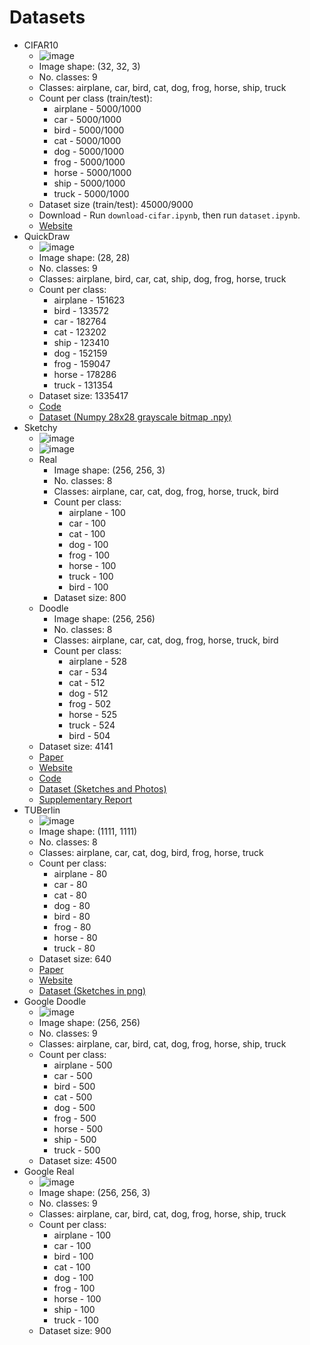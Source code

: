 # Datasets
- CIFAR10
    - ![image](https://user-images.githubusercontent.com/27071473/158947211-5c05aab3-4d7c-424f-94c1-423bcf32cb7a.png)
    - Image shape: (32, 32, 3)
    - No. classes: 9
    - Classes: airplane, car, bird, cat, dog, frog, horse, ship, truck
    - Count per class (train/test):
        - airplane - 5000/1000
        - car - 5000/1000
        - bird - 5000/1000
        - cat - 5000/1000
        - dog - 5000/1000
        - frog - 5000/1000
        - horse - 5000/1000
        - ship - 5000/1000
        - truck - 5000/1000
    - Dataset size (train/test): 45000/9000
    - Download - Run `download-cifar.ipynb`, then run `dataset.ipynb`.
    - [Website](https://www.cs.toronto.edu/~kriz/cifar.html)
- QuickDraw
    - ![image](https://user-images.githubusercontent.com/27071473/158947246-b1d168c0-2108-4ed5-9e57-8330e3faa5b7.png)
    - Image shape: (28, 28)
    - No. classes: 9
    - Classes: airplane, bird, car, cat, ship, dog, frog, horse, truck
    - Count per class:
        - airplane - 151623
        - bird - 133572
        - car - 182764
        - cat - 123202
        - ship - 123410
        - dog - 152159
        - frog - 159047
        - horse - 178286
        - truck - 131354
    - Dataset size: 1335417
    - [Code](https://github.com/googlecreativelab/quickdraw-dataset)
    - [Dataset (Numpy 28x28 grayscale bitmap .npy)](https://console.cloud.google.com/storage/browser/quickdraw_dataset/full/numpy_bitmap)
- Sketchy
    - ![image](https://user-images.githubusercontent.com/27071473/158947274-707285cf-6175-4ad9-9726-27d7db93f6d7.png)
    - ![image](https://user-images.githubusercontent.com/27071473/158958660-522b8a08-c2b0-407e-830a-6e5cadd63cb8.png)
    - Real
        - Image shape: (256, 256, 3)
        - No. classes: 8
        - Classes: airplane, car, cat, dog, frog, horse, truck, bird
        - Count per class:
            - airplane - 100
            - car - 100
            - cat - 100
            - dog - 100
            - frog - 100
            - horse - 100
            - truck - 100
            - bird - 100
        - Dataset size: 800
    - Doodle
        - Image shape: (256, 256)
        - No. classes: 8
        - Classes: airplane, car, cat, dog, frog, horse, truck, bird
        - Count per class:
            - airplane - 528
            - car - 534
            - cat - 512
            - dog - 512
            - frog - 502
            - horse - 525
            - truck - 524
            - bird - 504
    - Dataset size: 4141
    - [Paper](https://sketchy.eye.gatech.edu/paper.pdf)
    - [Website](https://sketchy.eye.gatech.edu/)
    - [Code](https://github.com/CDOTAD/SketchyDatabase)
    - [Dataset (Sketches and Photos)](https://tinyurl.com/v2dj69y9)
    - [Supplementary Report](https://sketchy.eye.gatech.edu/supp.pdf)
- TUBerlin
    - ![image](https://user-images.githubusercontent.com/27071473/158947259-692a5110-3e49-43db-8bb6-05778c6ef01c.png)
    - Image shape: (1111, 1111)
    - No. classes: 8
    - Classes: airplane, car, cat, dog, bird, frog, horse, truck
    - Count per class:
        - airplane - 80
        - car - 80
        - cat - 80
        - dog - 80
        - bird - 80
        - frog - 80
        - horse - 80
        - truck - 80
    - Dataset size: 640
    - [Paper](http://cybertron.cg.tu-berlin.de/eitz/pdf/2012_siggraph_classifysketch.pdf)
    - [Website](http://cybertron.cg.tu-berlin.de/eitz/projects/classifysketch/)
    - [Dataset (Sketches in png)](http://cybertron.cg.tu-berlin.de/eitz/projects/classifysketch/sketches_png.zip)
- Google Doodle
    - ![image](https://user-images.githubusercontent.com/27071473/159695999-54c92bc1-d769-48f6-be32-a485b9d12250.png)
    - Image shape: (256, 256)
    - No. classes: 9
    - Classes: airplane, car, bird, cat, dog, frog, horse, ship, truck
    - Count per class:
        - airplane - 500
        - car - 500
        - bird - 500
        - cat - 500
        - dog - 500
        - frog - 500
        - horse - 500
        - ship - 500
        - truck - 500
    - Dataset size: 4500
- Google Real
    - ![image](https://user-images.githubusercontent.com/27071473/159702371-e1f3341e-20ea-414f-b1e6-aeebfe509f95.png)
    - Image shape: (256, 256, 3)
    - No. classes: 9
    - Classes: airplane, car, bird, cat, dog, frog, horse, ship, truck
    - Count per class:
        - airplane - 100
        - car - 100
        - bird - 100
        - cat - 100
        - dog - 100
        - frog - 100
        - horse - 100
        - ship - 100
        - truck - 100
    - Dataset size: 900
